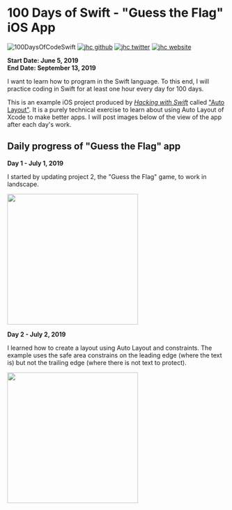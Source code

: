 # 100 Days of Swift - "Guess the Flag" iOS App

![100DaysOfCodeSwift](https://img.shields.io/badge/100DaysOfCode-Swift-FA7343.svg?style=flat&logo=swift)
[![jhc github](https://img.shields.io/badge/GitHub-jhrcook-lightgrey.svg?style=flat&logo=github)](https://github.com/jhrcook)
[![jhc twitter](https://img.shields.io/badge/Twitter-JoshDoesaThing-00aced.svg?style=flat&logo=twitter)](https://twitter.com/JoshDoesa)
[![jhc website](https://img.shields.io/badge/Website-JoshDoesaThing-5087B2.svg?style=flat&logo=telegram)](https://www.joshdoesathing.com)

**Start Date: June 5, 2019  
End Date: September 13, 2019**

I want to learn how to program in the Swift language. To this end, I will practice coding in Swift for at least one hour every day for 100 days.

This is an example iOS project produced by [*Hacking with Swift*](https://www.hackingwithswift.com/read) called ["Auto Layout"](https://www.hackingwithswift.com/read/6/overview). It is a purely technical exercise to learn about using Auto Layout of Xcode to make better apps. I will post images below of the view of the app after each day's work.

## Daily progress of "Guess the Flag" app

**Day 1 - July 1, 2019**

I started by updating project 2, the "Guess the Flag" game, to work in landscape.

<img src="progress_screenshots/Jul-01-2019 16-55-22.gif" width="300"/>

**Day 2 - July 2, 2019**

I learned how to create a layout using Auto Layout and constraints. The example uses the safe area constrains on the leading edge (where the text is) but not the trailing edge (where there is not text to protect).

<img src="progress_screenshots/Jul-02-2019 09-26-39.gif" width="300"/>